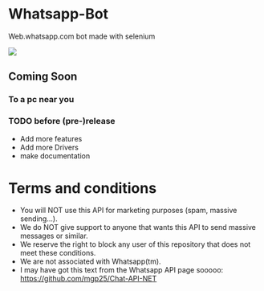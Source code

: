 # Whatsapp-Bot
Web.whatsapp.com bot made with selenium

[<img src="https://ci.appveyor.com/api/projects/status/github/IwraStudios/Whatsapp-Bot"></img>](https://ci.appveyor.com/project/IwraStudios/whatsapp-bot)

## Coming Soon
### To a pc near you

### TODO before (pre-)release
* Add more features
* Add more Drivers
* make documentation

# Terms and conditions

*  You will NOT use this API for marketing purposes (spam, massive sending...).
*  We do NOT give support to anyone that wants this API to send massive messages or similar.
*  We reserve the right to block any user of this repository that does not meet these conditions.
*  We are not associated with Whatsapp(tm).
*  I may have got this text from the Whatsapp API page sooooo: https://github.com/mgp25/Chat-API-NET
